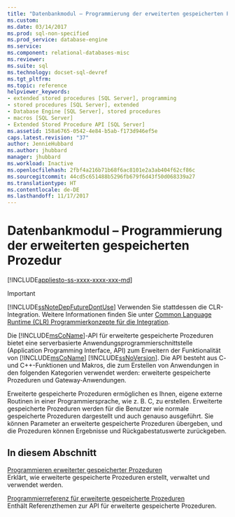 ```yaml
---
title: "Datenbankmodul – Programmierung der erweiterten gespeicherten Prozedur | Microsoft-Dokumentation"
ms.custom: 
ms.date: 03/14/2017
ms.prod: sql-non-specified
ms.prod_service: database-engine
ms.service: 
ms.component: relational-databases-misc
ms.reviewer: 
ms.suite: sql
ms.technology: docset-sql-devref
ms.tgt_pltfrm: 
ms.topic: reference
helpviewer_keywords:
- extended stored procedures [SQL Server], programming
- stored procedures [SQL Server], extended
- Database Engine [SQL Server], stored procedures
- macros [SQL Server]
- Extended Stored Procedure API [SQL Server]
ms.assetid: 158a6765-0542-4e84-b5ab-f173d946ef5e
caps.latest.revision: "37"
author: JennieHubbard
ms.author: jhubbard
manager: jhubbard
ms.workload: Inactive
ms.openlocfilehash: 2fbf4a216b71b68f6ac8101e2a3ab404f62cf86c
ms.sourcegitcommit: 44cd5c651488b5296fb679f6d43f50d068339a27
ms.translationtype: HT
ms.contentlocale: de-DE
ms.lasthandoff: 11/17/2017
---
```

# <a name="database-engine-extended-stored-procedure-programming"></a>Datenbankmodul – Programmierung der erweiterten gespeicherten Prozedur
[!INCLUDE[appliesto-ss-xxxx-xxxx-xxx-md](../includes/appliesto-ss-xxxx-xxxx-xxx-md.md)]
    
> [!IMPORTANT]  
>  [!INCLUDE[ssNoteDepFutureDontUse](../includes/ssnotedepfuturedontuse-md.md)] Verwenden Sie stattdessen die CLR-Integration. Weitere Informationen finden Sie unter [Common Language Runtime &#40;CLR&#41; Programmierkonzepte für die Integration](../relational-databases/clr-integration/common-language-runtime-clr-integration-programming-concepts.md).  
  
 Die [!INCLUDE[msCoName](../includes/msconame-md.md)]-API für erweiterte gespeicherte Prozeduren bietet eine serverbasierte Anwendungsprogrammierschnittstelle (Application Programming Interface, API) zum Erweitern der Funktionalität von [!INCLUDE[msCoName](../includes/msconame-md.md)] [!INCLUDE[ssNoVersion](../includes/ssnoversion-md.md)]. Die API besteht aus C- und C++-Funktionen und Makros, die zum Erstellen von Anwendungen in den folgenden Kategorien verwendet werden: erweiterte gespeicherte Prozeduren und Gateway-Anwendungen.  
  
 Erweiterte gespeicherte Prozeduren ermöglichen es Ihnen, eigene externe Routinen in einer Programmiersprache, wie z. B. C, zu erstellen. Erweiterte gespeicherte Prozeduren werden für die Benutzer wie normale gespeicherte Prozeduren dargestellt und auch genauso ausgeführt. Sie können Parameter an erweiterte gespeicherte Prozeduren übergeben, und die Prozeduren können Ergebnisse und Rückgabestatuswerte zurückgeben.  
  
## <a name="in-this-section"></a>In diesem Abschnitt  
 [Programmieren erweiterter gespeicherter Prozeduren](../relational-databases/extended-stored-procedures-programming/database-engine-extended-stored-procedures-programming.md)  
 Erklärt, wie erweiterte gespeicherte Prozeduren erstellt, verwaltet und verwendet werden.  
  
 [Programmierreferenz für erweiterte gespeicherte Prozeduren](../relational-databases/extended-stored-procedures-reference/database-engine-extended-stored-procedures-reference.md)  
 Enthält Referenzthemen zur API für erweiterte gespeicherte Prozeduren.  
  
  
